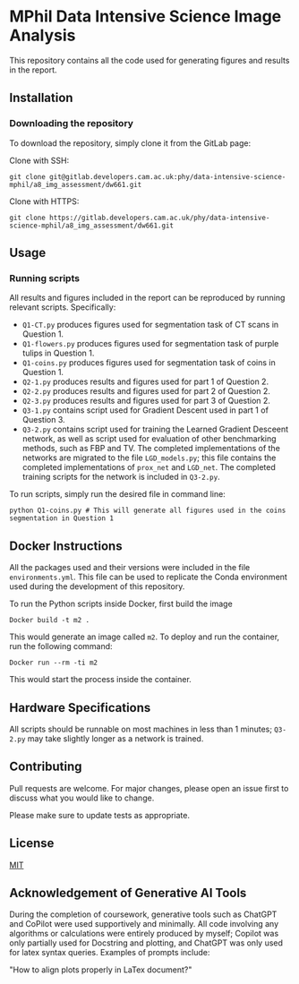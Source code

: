 # MPhil Data Intensive Science Image Analysis

This repository contains all the code used for generating figures and results in the report.

## Installation
### Downloading the repository

To download the repository, simply clone it from the GitLab page:

Clone with SSH:
```
git clone git@gitlab.developers.cam.ac.uk:phy/data-intensive-science-mphil/a8_img_assessment/dw661.git
```

Clone with HTTPS:
```
git clone https://gitlab.developers.cam.ac.uk/phy/data-intensive-science-mphil/a8_img_assessment/dw661.git
```

## Usage
### Running scripts
All results and figures included in the report can be reproduced by running relevant scripts. Specifically:
- `Q1-CT.py` produces figures used for segmentation task of CT scans in Question 1.
- `Q1-flowers.py` produces figures used for segmentation task of purple tulips in Question 1.
- `Q1-coins.py` produces figures used for segmentation task of coins in Question 1.
- `Q2-1.py` produces results and figures used for part 1 of Question 2.
- `Q2-2.py` produces results and figures used for part 2 of Question 2.
- `Q2-3.py` produces results and figures used for part 3 of Question 2.
- `Q3-1.py` contains script used for Gradient Descent used in part 1 of Question 3.
- `Q3-2.py` contains script used for training the Learned Gradient Desceent network, as well as script used for evaluation of other benchmarking methods, such as FBP and TV. The completed implementations of the networks are migrated to the file `LGD_models.py`; this file contains the completed implementations of `prox_net` and `LGD_net`. The completed training scripts for the network is included in `Q3-2.py`.

To run scripts, simply run the desired file in command line:

```{Python}
python Q1-coins.py # This will generate all figures used in the coins segmentation in Question 1
```

## Docker Instructions
All the packages used and their versions were included in the file `environments.yml`. This file can be used to replicate the Conda environment used during the development of this repository.

To run the Python scripts inside Docker, first build the image

```
Docker build -t m2 .
```
This would generate an image called `m2`. To deploy and run the container, run the following command:

```
Docker run --rm -ti m2
```
This would start the process inside the container.

## Hardware Specifications
All scripts should be runnable on most machines in less than 1 minutes; `Q3-2.py` may take slightly longer as a network is trained.

## Contributing
Pull requests are welcome. For major changes, please open an issue first
to discuss what you would like to change.

Please make sure to update tests as appropriate.

## License

[MIT](https://choosealicense.com/licenses/mit/)

## Acknowledgement of Generative AI Tools
During the completion of coursework, generative tools such as ChatGPT and CoPilot were used supportively and minimally. All code involving any algorithms or calculations were entirely produced by myself; Copilot was only partially used for Docstring and plotting, and ChatGPT was only used for latex syntax queries. Examples of prompts include:

"How to align plots properly in LaTex document?"